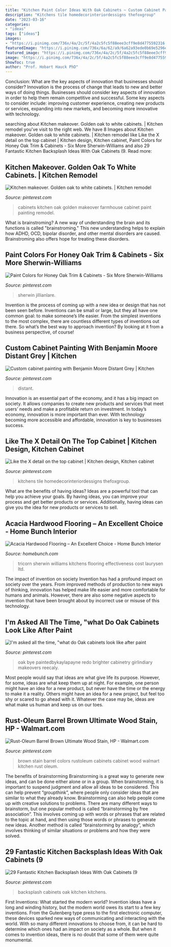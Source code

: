 ```yaml
---
title: "Kitchen Paint Color Ideas With Oak Cabinets ~ Custom Cabinet Painting With Benjamin Moore Distant Grey"
description: "Kitchens tile homedecorinteriordessigns thefoxgroup"
date: "2023-03-16"
categories:
- "ideas"
tags: ["ideas"]
images:
- "https://i.pinimg.com/736x/4a/2c/5f/4a2c5fc5f88eee3cff9e8d4775592316.jpg"
featuredImage: "https://i.pinimg.com/736x/6a/62/a9/6a62a93ede0b69e5296e88ef811eb4b1.jpg"
featured_image: "https://i.pinimg.com/736x/4a/2c/5f/4a2c5fc5f88eee3cff9e8d4775592316.jpg"
image: "https://i.pinimg.com/736x/4a/2c/5f/4a2c5fc5f88eee3cff9e8d4775592316.jpg"
ShowToc: true
author: "Prof. Hobart Hauck PhD"
---
```



Conclusion: What are the key aspects of innovation that businesses should consider?
Innovation is the process of change that leads to new and better ways of doing things. Businesses should consider key aspects of innovation in order to help them remain competitive and successful. Some key aspects to consider include: improving customer experience, creating new products or services, expanding into new markets, and becoming more innovative with technology.

	

		
searching about Kitchen makeover. Golden oak to white cabinets. | Kitchen remodel you've visit to the right web. We have 8 Images about Kitchen makeover. Golden oak to white cabinets. | Kitchen remodel like Like the X detail on the top cabinet | Kitchen design, Kitchen cabinet, Paint Colors for Honey Oak Trim &amp; Cabinets - Six More Sherwin-Williams and also 29 Fantastic Kitchen Backsplash Ideas With Oak Cabinets (9. Read more:
		
    
## Kitchen Makeover. Golden Oak To White Cabinets. | Kitchen Remodel

<img loading=lazy src="https://i.pinimg.com/736x/2d/5c/bc/2d5cbc4307ab2f40059efb74beaefa35--white-cabinets-kitchen-cabinets.jpg" onerror="this.onerror=null;this.src='https://tse1.mm.bing.net/th?id=OIP.Dh8ePremWzTYP2uJ0eqkEQHaJ3&amp;pid=15.1';" alt="Kitchen makeover. Golden oak to white cabinets. | Kitchen remodel">

_Source: pinterest.com_

>cabinets kitchen oak golden makeover farmhouse cabinet paint painting remodel. 

	

What is brainstroming?
A new way of understanding the brain and its functions is called "brainstroming." This new understanding helps to explain how ADHD, OCD, bipolar disorder, and other mental disorders are caused. Brainstroming also offers hope for treating these disorders.

    
## Paint Colors For Honey Oak Trim &amp; Cabinets - Six More Sherwin-Williams

<img loading=lazy src="https://i.pinimg.com/736x/bc/29/c6/bc29c67a9a12700312437ae7ca5043fa.jpg" onerror="this.onerror=null;this.src='https://tse2.mm.bing.net/th?id=OIP.y4tNFuC9jTKlwSxOZtCDZAHaLH&amp;pid=15.1';" alt="Paint Colors for Honey Oak Trim &amp; Cabinets - Six More Sherwin-Williams">

_Source: pinterest.com_

>sherwin jillianlare. 

	

Invention is the process of coming up with a new idea or design that has not been seen before. Inventions can be small or large, but they all have one common goal: to make someone’s life easier. From the simplest inventions to the most complex, there are countless different types of inventions out there. So what’s the best way to approach invention? By looking at it from a business perspective, of course!

    
## Custom Cabinet Painting With Benjamin Moore Distant Grey | Kitchen

<img loading=lazy src="https://i.pinimg.com/736x/ef/de/61/efde6163601c784267712d7f16920494.jpg" onerror="this.onerror=null;this.src='https://tse2.mm.bing.net/th?id=OIP.YjTDr0Y0KfJACcjm58s_ywHaJ3&amp;pid=15.1';" alt="Custom cabinet painting with Benjamin Moore Distant Grey | Kitchen">

_Source: pinterest.com_

>distant. 

	

Innovation is an essential part of the economy, and it has a big impact on society. It allows companies to create new products and services that meet users’ needs and make a profitable return on investment. In today’s economy, innovation is more important than ever. With technology becoming more accessible and affordable, innovation is key to businesses success.

    
## Like The X Detail On The Top Cabinet | Kitchen Design, Kitchen Cabinet

<img loading=lazy src="https://i.pinimg.com/736x/4a/2c/5f/4a2c5fc5f88eee3cff9e8d4775592316.jpg" onerror="this.onerror=null;this.src='https://tse3.mm.bing.net/th?id=OIP.tihFrNsTTMVz92UbgQWeCwHaLH&amp;pid=15.1';" alt="Like the X detail on the top cabinet | Kitchen design, Kitchen cabinet">

_Source: pinterest.com_

>kitchens tile homedecorinteriordessigns thefoxgroup. 

	

What are the benefits of having ideas?
Ideas are a powerful tool that can help you achieve your goals. By having ideas, you can improve your process and get better products or services. Additionally, having ideas can give you the idea for new products or services to sell.

    
## Acacia Hardwood Flooring – An Excellent Choice - Home Bunch Interior

<img loading=lazy src="https://www.homebunch.com/wp-content/uploads/2017/03/Tricorn-Black-SW6258-Sherwin-Williams.-Tricorn-Black-SW6258-Sherwin-Williams.-Tricorn-Black-SW6258-Sherwin-Williams.-Tricorn-Black-SW6258-Sherwin-Williams.-Tricorn-Black-SW6258-Sherwin-Williams..jpg" onerror="this.onerror=null;this.src='https://tse1.mm.bing.net/th?id=OIP.ZEqxQDuzjW8sHQDhsVikOAHaKy&amp;pid=15.1';" alt="Acacia Hardwood Flooring – An Excellent Choice - Home Bunch Interior">

_Source: homebunch.com_

>tricorn sherwin williams kitchens flooring effectiveness cost laurysen ltd. 

	

The impact of invention on society
Invention has had a profound impact on society over the years. From improved methods of production to new ways of thinking, innovation has helped make life easier and more comfortable for humans and animals. However, there are also some negative aspects to invention that have been brought about by incorrect use or misuse of this technology.

    
## I&#039;m Asked All The Time, &quot;what Do Oak Cabinets Look Like After Paint

<img loading=lazy src="https://i.pinimg.com/736x/59/71/82/597182355ca1ab7f96b66cc373b67815.jpg" onerror="this.onerror=null;this.src='https://tse2.mm.bing.net/th?id=OIP.oL80RXx812aoEuPFg65CQgHaJ3&amp;pid=15.1';" alt="I&#039;m asked all the time, &quot;what do Oak cabinets look like after paint">

_Source: pinterest.com_

>oak bye paintedbykaylapayne redo brighter cabinetry girlindiary makeovers reecaly. 

	

Most people would say that ideas are what give life its purpose. However, for some, ideas are what keep them up at night. For example, one person might have an idea for a new product, but never have the time or the energy to make it a reality. Others might have an idea for a new project, but feel too shy or scared to go ahead with it. Whatever the case may be, ideas are what make us human and keep us on our toes.

    
## Rust-Oleum Barrel Brown Ultimate Wood Stain, HP - Walmart.com

<img loading=lazy src="https://i.pinimg.com/736x/6a/62/a9/6a62a93ede0b69e5296e88ef811eb4b1.jpg" onerror="this.onerror=null;this.src='https://tse2.mm.bing.net/th?id=OIP.VoEcV9RjMdpetJU7pr6H-AHaJ3&amp;pid=15.1';" alt="Rust-Oleum Barrel Brown Ultimate Wood Stain, HP - Walmart.com">

_Source: pinterest.com_

>brown stain barrel colors rustoleum cabinets cabinet wood walmart kitchen rust oleum. 

	

The benefits of brainstorming
Brainstorming is a great way to generate new ideas, and can be done either alone or in a group. When brainstorming, it is important to suspend judgment and allow all ideas to be considered. This can help prevent “groupthink”, where people only consider ideas that are similar to what they already know. Brainstorming can also help people come up with creative solutions to problems.
There are many different ways to brainstorm, but one popular method is called “brainstorming by free association”. This involves coming up with words or phrases that are related to the topic at hand, and then using those words or phrases to generate new ideas. Another method is called “brainstorming by analogy”, which involves thinking of similar situations or problems and how they were solved.

    
## 29 Fantastic Kitchen Backsplash Ideas With Oak Cabinets (9

<img loading=lazy src="https://i.pinimg.com/736x/45/21/f2/4521f24107f3503207bbb9dccb944a8d.jpg" onerror="this.onerror=null;this.src='https://tse2.mm.bing.net/th?id=OIP.eIYT1bMJEyH0lJuYxw12ZwHaLD&amp;pid=15.1';" alt="29 Fantastic Kitchen Backsplash Ideas With Oak Cabinets (9">

_Source: pinterest.com_

>backsplash cabinets oak kitchen kitchens. 

	

First Inventions: What started the modern world?
Invention ideas have a long and winding history, but the modern world owes its start to a few key inventions. From the Gutenberg type press to the first electronic computer, these devices sparked new ways of communicating and interacting with the world. With so many different innovations to choose from, it can be hard to determine which ones had an impact on society as a whole. But when it comes to invention ideas, there is no doubt that some of them were quite monumental.

